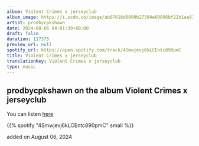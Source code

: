 ```yaml
---
album: Violent Crimes x jerseyclub
album_image: https://i.scdn.co/image/ab67616d0000b27394e60806bf22b1aa03fdabb9
artist: prodbycpkshawn
date: 2024-08-06 04:01:39+00:00
draft: false
duration: 117375
preview_url: null
spotify_url: https://open.spotify.com/track/4Smwjevj6kLCEntc890pmC
title: Violent Crimes x jerseyclub
translationKey: Violent Crimes x jerseyclub
type: music
---
```


## prodbycpkshawn on the album Violent Crimes x jerseyclub

You can listen [here](https://open.spotify.com/track/4Smwjevj6kLCEntc890pmC)

{{% spotify "4Smwjevj6kLCEntc890pmC" small %}}

added on August 06, 2024